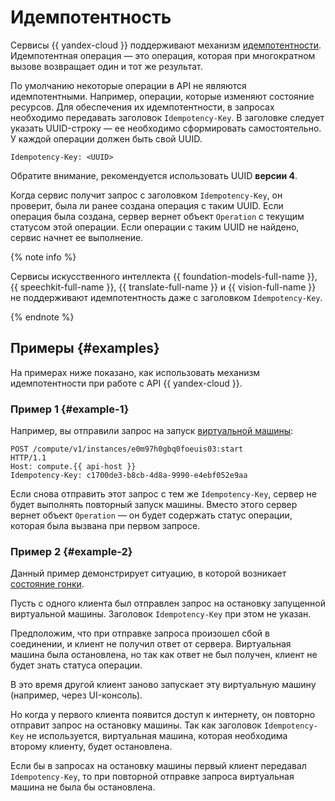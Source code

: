 # Идемпотентность

Сервисы {{ yandex-cloud }} поддерживают механизм [идемпотентности](https://ru.wikipedia.org/wiki/Идемпотентность). Идемпотентная операция — это операция, которая при многократном вызове возвращает один и тот же результат. 

По умолчанию некоторые операции в API не являются идемпотентными. Например, операции, которые изменяют состояние ресурсов. Для обеспечения их идемпотентности, в запросах необходимо передавать заголовок `Idempotency-Key`.  В заголовке следует указать UUID-строку — ее необходимо сформировать самостоятельно. У каждой операции должен быть свой UUID.

```
Idempotency-Key: <UUID>
```

Обратите внимание, рекомендуется использовать UUID **версии 4**.

Когда сервис получит запрос с заголовком `Idempotency-Key`, он проверит, была ли ранее создана операция с таким UUID. Если операция была создана, сервер вернет объект `Operation` с текущим статусом этой операции. Если операции с таким UUID не найдено, сервис начнет ее выполнение.


{% note info %}

Сервисы искусственного интеллекта {{ foundation-models-full-name }}, {{ speechkit-full-name }}, {{ translate-full-name }} и {{ vision-full-name }} не поддерживают идемпотентность даже с заголовком `Idempotency-Key`.

{% endnote %}


## Примеры {#examples}

На примерах ниже показано, как использовать механизм идемпотентности при работе с API {{ yandex-cloud }}.

### Пример 1 {#example-1}
 
Например, вы отправили запрос на запуск [виртуальной машины](../../glossary/vm.md):

```
POST /compute/v1/instances/e0m97h0gbq0foeuis03:start
HTTP/1.1
Host: compute.{{ api-host }}
Idempotency-Key: c1700de3-b8cb-4d8a-9990-e4ebf052e9aa
```
 
Если снова отправить этот запрос c тем же `Idempotency-Key`, сервер не будет выполнять повторный запуск машины. Вместо этого сервер вернет объект `Operation` — он будет содержать статус операции, которая была вызвана при первом запросе.

### Пример 2 {#example-2}
 
Данный пример демонстрирует ситуацию, в которой возникает [состояние гонки](https://ru.wikipedia.org/wiki/%D0%A1%D0%BE%D1%81%D1%82%D0%BE%D1%8F%D0%BD%D0%B8%D0%B5_%D0%B3%D0%BE%D0%BD%D0%BA%D0%B8).
 
Пусть с одного клиента был отправлен запрос на остановку запущенной виртуальной машины. Заголовок `Idempotency-Key` при этом не указан.

Предположим, что при отправке запроса произошел сбой в соединении, и клиент не получил ответ от сервера. Виртуальная машина была остановлена, но так как ответ не был получен, клиент не будет знать статуса операции.

В это время другой клиент заново запускает эту виртуальную машину (например, через UI-консоль).

Но когда у первого клиента появится доступ к интернету, он повторно отправит запрос на остановку машины. Так как заголовок `Idempotency-Key` не используется, виртуальная машина, которая необходима второму клиенту, будет остановлена.

Если бы в запросах на остановку машины первый клиент передавал `Idempotency-Key`, то при повторной отправке запроса виртуальная машина не была бы остановлена.
